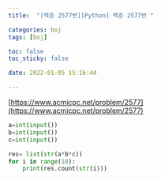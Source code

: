```yaml
---
title:  "[백준 2577번][Python] 백준 2577번 "

categories: boj
tags: [boj]

toc: false
toc_sticky: false

date: 2022-01-05 15:16:44

---
```

[https://www.acmicpc.net/problem/2577](https://www.acmicpc.net/problem/2577)

```python
a=int(input())
b=int(input())
c=int(input())

res= list(str(a*b*c))
for i in range(10):
    print(res.count(str(i)))

```